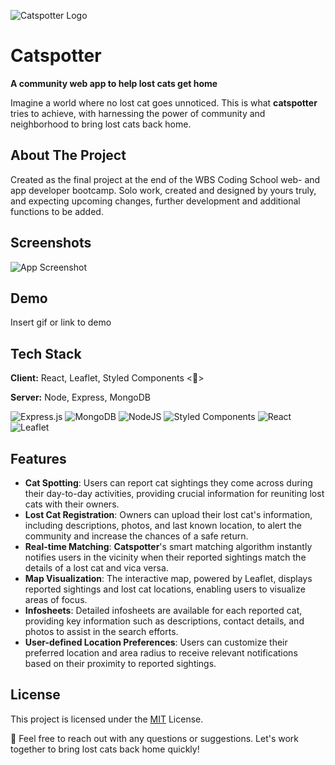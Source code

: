 
![Catspotter Logo](https://res.cloudinary.com/dgum1eu6e/image/upload/v1688899573/catspotter-assets/catspotter_logo_dark_mur6nz.png)


# Catspotter 
**A community web app to help lost cats get home**

Imagine a world where no lost cat goes unnoticed. This is what **catspotter** tries to achieve, with harnessing the power of community and neighborhood to bring lost cats back home.


## About The Project
Created as the final project at the end of the WBS Coding School web- and app developer bootcamp. Solo work, created and designed by yours truly, and expecting upcoming changes, further development and additional functions to be added.
## Screenshots

![App Screenshot](https://via.placeholder.com/468x300?text=App+Screenshot+Here)


## Demo

Insert gif or link to demo


## Tech Stack

**Client:** React, Leaflet, Styled Components <💅>

**Server:** Node, Express, MongoDB

![Express.js](https://img.shields.io/badge/express.js-%23404d59.svg?style=for-the-badge&logo=express&logoColor=%2361DAFB)
![MongoDB](https://img.shields.io/badge/MongoDB-%234ea94b.svg?style=for-the-badge&logo=mongodb&logoColor=white)
![NodeJS](https://img.shields.io/badge/node.js-6DA55F?style=for-the-badge&logo=node.js&logoColor=white)
![Styled Components](https://img.shields.io/badge/styled--components-DB7093?style=for-the-badge&logo=styled-components&logoColor=white)
![React](https://img.shields.io/badge/react-%2320232a.svg?style=for-the-badge&logo=react&logoColor=%2361DAFB)
![Leaflet](https://img.shields.io/badge/Leaflet-white?style=for-the-badge&color=B3DF5F&logoColor=white&logo=leaflet)


## Features

- **Cat Spotting**: Users can report cat sightings they come across during their day-to-day activities, providing crucial information for reuniting lost cats with their owners.
- **Lost Cat Registration**: Owners can upload their lost cat's information, including descriptions, photos, and last known location, to alert the community and increase the chances of a safe return.
- **Real-time Matching**: **Catspotter**'s smart matching algorithm instantly notifies users in the vicinity when their reported sightings match the details of a lost cat and vica versa.
- **Map Visualization**: The interactive map, powered by Leaflet, displays reported sightings and lost cat locations, enabling users to visualize areas of focus.
- **Infosheets**: Detailed infosheets are available for each reported cat, providing key information such as descriptions, contact details, and photos to assist in the search efforts.
- **User-defined Location Preferences**: Users can customize their preferred location and area radius to receive relevant notifications based on their proximity to reported sightings.


## License

This project is licensed under the [MIT](https://choosealicense.com/licenses/mit/) License.

👋 Feel free to reach out with any questions or suggestions. Let's work together to bring lost cats back home quickly!

